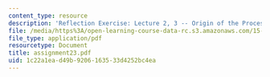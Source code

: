 ```yaml
---
content_type: resource
description: 'Reflection Exercise: Lecture 2, 3 -- Origin of the Process'
file: /media/https%3A/open-learning-course-data-rc.s3.amazonaws.com/15-351-managing-the-innovation-process-fall-2002/1c22a1ead49b9206163533d4252bc4ea_assignment23.pdf
file_type: application/pdf
resourcetype: Document
title: assignment23.pdf
uid: 1c22a1ea-d49b-9206-1635-33d4252bc4ea
---
```

